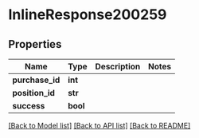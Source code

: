 # InlineResponse200259

## Properties
Name | Type | Description | Notes
------------ | ------------- | ------------- | -------------
**purchase_id** | **int** |  | 
**position_id** | **str** |  | 
**success** | **bool** |  | 

[[Back to Model list]](../README.md#documentation-for-models) [[Back to API list]](../README.md#documentation-for-api-endpoints) [[Back to README]](../README.md)

